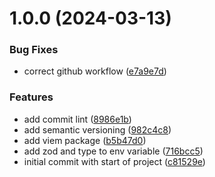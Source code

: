 # 1.0.0 (2024-03-13)


### Bug Fixes

* correct github workflow ([e7a9e7d](https://github.com/nkemjikanma/t-ens/commit/e7a9e7d92d48cf4c1f182855895ada1b5755319d))


### Features

* add commit lint ([8986e1b](https://github.com/nkemjikanma/t-ens/commit/8986e1b2d7281f0c5bda859547a1f376cf4e2675))
* add semantic versioning ([982c4c8](https://github.com/nkemjikanma/t-ens/commit/982c4c8416463c6169207f61c7a435a9bb7f9413))
* add viem package ([b5b47d0](https://github.com/nkemjikanma/t-ens/commit/b5b47d04bc2179d4062d613dcaa7ddac2f5bc0be))
* add zod and type to env variable ([716bcc5](https://github.com/nkemjikanma/t-ens/commit/716bcc5846d35ec9f69d1455288619e4fe54e92d))
* initial commit with start of project ([c81529e](https://github.com/nkemjikanma/t-ens/commit/c81529e496fcf2e696877c87bd98fc45c1965402))
